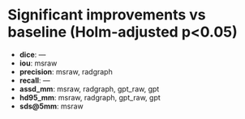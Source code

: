 # Significant improvements vs baseline (Holm-adjusted p<0.05)

- **dice**: —
- **iou**: msraw
- **precision**: msraw, radgraph
- **recall**: —
- **assd_mm**: msraw, radgraph, gpt_raw, gpt
- **hd95_mm**: msraw, radgraph, gpt_raw, gpt
- **sds@5mm**: msraw